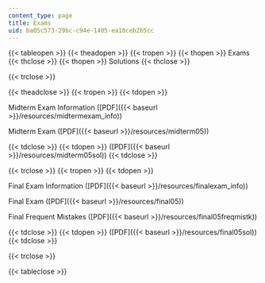 ```yaml
---
content_type: page
title: Exams
uid: ba05c573-29bc-c94e-1405-ea10ceb2b5cc
---
```


{{< tableopen >}}
{{< theadopen >}}
{{< tropen >}}
{{< thopen >}}
Exams
{{< thclose >}}
{{< thopen >}}
Solutions
{{< thclose >}}

{{< trclose >}}

{{< theadclose >}}
{{< tropen >}}
{{< tdopen >}}


Midterm Exam Information ([PDF]({{< baseurl >}}/resources/midtermexam_info))

Midterm Exam ([PDF]({{< baseurl >}}/resources/midterm05))


{{< tdclose >}}
{{< tdopen >}}
([PDF]({{< baseurl >}}/resources/midterm05sol))
{{< tdclose >}}

{{< trclose >}}
{{< tropen >}}
{{< tdopen >}}


Final Exam Information ([PDF]({{< baseurl >}}/resources/finalexam_info))

Final Exam ([PDF]({{< baseurl >}}/resources/final05))

Final Frequent Mistakes ([PDF]({{< baseurl >}}/resources/final05freqmistk))


{{< tdclose >}}
{{< tdopen >}}
([PDF]({{< baseurl >}}/resources/final05sol))
{{< tdclose >}}

{{< trclose >}}

{{< tableclose >}}
